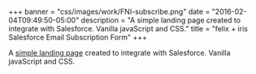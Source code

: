 +++
banner = "css/images/work/FNI-subscribe.png"
date = "2016-02-04T09:49:50-05:00"
description = "A simple landing page created to integrate with Salesforce.  Vanilla javaScript and CSS."
title = "felix + iris Salesforce Email Subscription Form"
+++

A [simple landing page](http://pages.felixandiris.com/subscribe) created to integrate with Salesforce.  Vanilla javaScript and CSS.<!--more-->

